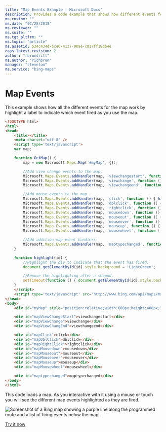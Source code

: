```yaml
---
title: "Map Events Example | Microsoft Docs"
description: Provides a code example that shows how different events for the map work by highlighting a label to indicate which event fired.
ms.custom: ""
ms.date: "02/28/2018"
ms.reviewer: ""
ms.suite: ""
ms.tgt_pltfrm: ""
ms.topic: "article"
ms.assetid: 534c434d-bce0-4137-909e-c017ff18db4e
caps.latest.revision: 2
author: "rbrundritt"
ms.author: "richbrun"
manager: "stevelom"
ms.service: "bing-maps"
---
```


# Map Events

This example shows how all the different events for the map work by highlight a label to indicate which event fired as you use the map. 

```html
<!DOCTYPE html>
<html>
<head>
    <title></title>
    <meta charset="utf-8" />
	<script type='text/javascript'>
    var map;

    function GetMap() {
        map = new Microsoft.Maps.Map('#myMap', {});

        //Add view change events to the map.
        Microsoft.Maps.Events.addHandler(map, 'viewchangestart', function () { highlight('mapViewChangeStart'); });
        Microsoft.Maps.Events.addHandler(map, 'viewchange', function () { highlight('mapViewChange'); });
        Microsoft.Maps.Events.addHandler(map, 'viewchangeend', function () { highlight('mapViewChangEnd'); });

        //Add mouse events to the map.
        Microsoft.Maps.Events.addHandler(map, 'click', function () { highlight('mapClick'); });
        Microsoft.Maps.Events.addHandler(map, 'dblclick', function () { highlight('mapDblClick'); });
        Microsoft.Maps.Events.addHandler(map, 'rightclick', function () { highlight('mapRightClick'); });
        Microsoft.Maps.Events.addHandler(map, 'mousedown', function () { highlight('mapMousedown'); });
        Microsoft.Maps.Events.addHandler(map, 'mouseout', function () { highlight('mapMouseout'); });
        Microsoft.Maps.Events.addHandler(map, 'mouseover', function () { highlight('mapMouseover'); });
        Microsoft.Maps.Events.addHandler(map, 'mouseup', function () { highlight('mapMouseup'); });
        Microsoft.Maps.Events.addHandler(map, 'mousewheel', function () { highlight('mapMousewheel'); });

        //Add addition map event handlers
        Microsoft.Maps.Events.addHandler(map, 'maptypechanged', function () { highlight('maptypechanged'); });
    }

    function highlight(id) {
        //Highlight the div to indicate that the event has fired.
        document.getElementById(id).style.background = 'LightGreen';

        //Remove the highlighting after a second.
        setTimeout(function () { document.getElementById(id).style.background = 'white'; }, 1000);
    }
    </script>
    <script type='text/javascript' src='http://www.bing.com/api/maps/mapcontrol?callback=GetMap&key=[YOUR_BING_MAPS_KEY]' async defer></script>
</head>
<body>
    <div id="myMap" style="position:relative;width:600px;height:400px;"></div>

    <div id="mapViewChangeStart">viewchangestart</div>
    <div id="mapViewChange">viewchange</div>
    <div id="mapViewChangEnd">viewchangeend</div>

    <div id="mapClick">click</div>
    <div id="mapDblClick">dblclick</div>
    <div id="mapRightClick">rightclick</div>
    <div id="mapMousedown">mousedown</div>
    <div id="mapMouseout">mouseout</div>
    <div id="mapMouseover">mouseover</div>
    <div id="mapMouseup">mouseup</div>
    <div id="mapMousewheel">mousewheel</div>

    <div id="maptypechanged">maptypechanged</div>
</body>
</html>
```
This code loads a map. As you interactive with it using a mouse or touch you will see the different map events highlighted as they are fired.

![Screenshot of a Bing map showing a purple line along the programmed route and a list of firing events below the map.](../../media/bmv8-mapevents.png)

[Try it now](https://www.bing.com/api/maps/sdk/mapcontrol/isdk#mapMouseEvents+JS)